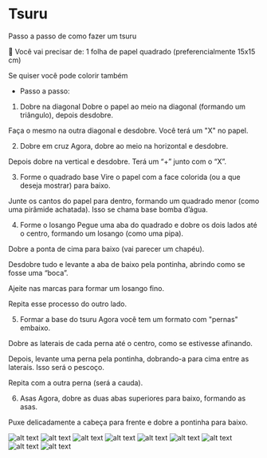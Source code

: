 # Tsuru

Passo a passo de como fazer um tsuru 

📄 Você vai precisar de:
1 folha de papel quadrado (preferencialmente 15x15 cm)





Se quiser você pode colorir também


- Passo a passo:
1. Dobre na diagonal
Dobre o papel ao meio na diagonal (formando um triângulo), depois desdobre.

Faça o mesmo na outra diagonal e desdobre. Você terá um "X" no papel.

2. Dobre em cruz
Agora, dobre ao meio na horizontal e desdobre.

Depois dobre na vertical e desdobre. Terá um “+” junto com o “X”.

3. Forme o quadrado base
Vire o papel com a face colorida (ou a que deseja mostrar) para baixo.

Junte os cantos do papel para dentro, formando um quadrado menor (como uma pirâmide achatada). Isso se chama base bomba d’água.

4. Forme o losango
Pegue uma aba do quadrado e dobre os dois lados até o centro, formando um losango (como uma pipa).

Dobre a ponta de cima para baixo (vai parecer um chapéu).

Desdobre tudo e levante a aba de baixo pela pontinha, abrindo como se fosse uma “boca”.

Ajeite nas marcas para formar um losango fino.

Repita esse processo do outro lado.

5. Formar a base do tsuru
Agora você tem um formato com "pernas" embaixo.

Dobre as laterais de cada perna até o centro, como se estivesse afinando.

Depois, levante uma perna pela pontinha, dobrando-a para cima entre as laterais. Isso será o pescoço.

Repita com a outra perna (será a cauda).

6. Asas
Agora, dobre as duas abas superiores para baixo, formando as asas.

Puxe delicadamente a cabeça para frente e dobre a pontinha para baixo.



![alt text](imagens/foto1.jpg)
![alt text](imagens/foto2.jpg)
![alt text](imagens/foto3.jpg)
![alt text](imagens/foto4.jpg)
![alt text](imagens/foto5.jpg)
![alt text](imagens/foto6.jpg)
![alt text](imagens/foto7.jpg)
![alt text](imagens/foto9.jpg)
![alt text](imagens/foto10.jpg)






